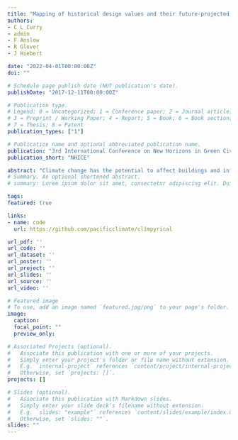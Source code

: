 ```yaml
---
title: "Mapping of historical design values and their future-projected changes over Canada"
authors:
- C L Curry
- admin
- F Anslow
- R Glover
- J Hiebert

date: "2022-04-01T00:00:00Z"
doi: ""

# Schedule page publish date (NOT publication's date).
publishDate: "2017-12-11T00:00:00Z"

# Publication type.
# Legend: 0 = Uncategorized; 1 = Conference paper; 2 = Journal article;
# 3 = Preprint / Working Paper; 4 = Report; 5 = Book; 6 = Book section;
# 7 = Thesis; 8 = Patent
publication_types: ["1"]

# Publication name and optional abbreviated publication name.
publication: "3rd International Conference on New Horizons in Green Civil Engineering (NHICE-03), Victoria, BC, Canada, April 25 – 27, 2022"
publication_short: "NHICE"

abstract: "Climate change has the potential to affect buildings and infrastructure by changing the conditions to which they are exposed. To better quantify and prepare for these changes, Infrastructure Canada and the National Research Council (NRC) recently supported a collaboration between the Pacific Climate Impacts Consortium (PCIC) and Environment and Climate Change Canada (ECCC) to develop updated guidance to the engineering community. One facet of this work was the provision of standard climatic design values based on up-to-date historical observations at meteorological stations. Climatic data for infrastructure design are often required at locations not co-located with stations, necessitating some sort of interpolation. Purely mathematical or statistical interpolation tends to oversmooth spatial structure in station-poor areas and, depending on the technique, can exaggerate station measurement error in station-rich areas. Nor is physical consistency of the underlying climatic field in space guaranteed. We developed an approach that uses historical regional climate model (RCM) simulations as a spatial interpolator of station observations. RCMs can adequately reproduce the observed spatial patterns and probability distributions of many climate variables, with the benefit of spatiotemporal consistency—albeit in a "model world" and at spatial scales resolved by the RCM. The mapping method has been implemented as an online tool (the Design Value Explorer, or DVE) for general users to explore design value variations across Canada. The seamless transition from historical to future climate states in the RCM further allows the tool to provide projected changes to design values indexed to different levels of global warming. In this short paper, we review the development of the Design Value Explorer online tool, and showcase its main features."
# Summary. An optional shortened abstract.
# summary: Lorem ipsum dolor sit amet, consectetur adipiscing elit. Duis posuere tellus ac convallis placerat. Proin tincidunt magna sed ex sollicitudin condimentum.

tags:
featured: true

links:
- name: code
  url: https://github.com/pacificclimate/climpyrical

url_pdf: ''
url_code: ''
url_dataset: ''
url_poster: ''
url_project: ''
url_slides: ''
url_source: ''
url_video: ''

# Featured image
# To use, add an image named `featured.jpg/png` to your page's folder. 
image:
  caption:
  focal_point: ""
  preview_only:

# Associated Projects (optional).
#   Associate this publication with one or more of your projects.
#   Simply enter your project's folder or file name without extension.
#   E.g. `internal-project` references `content/project/internal-project/index.md`.
#   Otherwise, set `projects: []`.
projects: []

# Slides (optional).
#   Associate this publication with Markdown slides.
#   Simply enter your slide deck's filename without extension.
#   E.g. `slides: "example"` references `content/slides/example/index.md`.
#   Otherwise, set `slides: ""`.
slides: ""
---
```

<!-- 
{{% callout note %}}
Click the *Cite* button above to demo the feature to enable visitors to import publication metadata into their reference management software.
{{% /callout %}}

{{% callout note %}}
Create your slides in Markdown - click the *Slides* button to check out the example.
{{% /callout %}}

Supplementary notes can be added here, including [code, math, and images](https://wowchemy.com/docs/writing-markdown-latex/). -->
